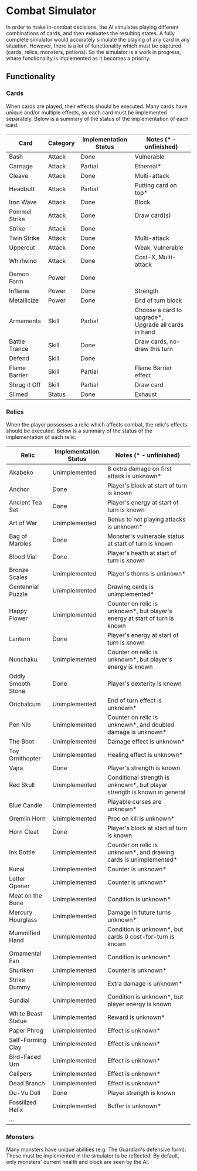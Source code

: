 # Combat Simulator

In order to make in-combat decisions, the AI simulates playing different combinations of cards, and then evaluates the
resulting states.
A fully complete simulator would accurately simulate the playing of any card in any situation. However, there is a lot
of
functionality which must be captured (cards, relics, monsters, potions).
So the simulator is a work in progress, where functionality is implemented as it becomes a priority.

## Functionality

### Cards

When cards are played, their effects should be executed. Many cards have unique and/or multiple effects, so each card
must be implemented separately. Below is a summary of the status of the implementation of each card.

| Card          | Category | Implementation Status | Notes (* - unfinished)                               |
|---------------|----------|-----------------------|------------------------------------------------------|
| Bash          | Attack   | Done                  | Vulnerable                                           |
| Carnage       | Attack   | Partial               | Ethereal*                                            |
| Cleave        | Attack   | Done                  | Multi-attack                                         |
| Headbutt      | Attack   | Partial               | Putting card on top*                                 |
| Iron Wave     | Attack   | Done                  | Block                                                |
| Pommel Strike | Attack   | Done                  | Draw card(s)                                         |
| Strike        | Attack   | Done                  |                                                      |
| Twin Strike   | Attack   | Done                  | Multi-attack                                         |
| Uppercut      | Attack   | Done                  | Weak, Vulnerable                                     |
| Whirlwind     | Attack   | Done                  | Cost-X, Multi-attack                                 |
| Demon Form    | Power    | Done                  |                                                      |
| Inflame       | Power    | Done                  | Strength                                             |
| Metallicize   | Power    | Done                  | End of turn block                                    |
| Armaments     | Skill    | Partial               | Choose a card to upgrade*, Upgrade all cards in hand |
| Battle Trance | Skill    | Done                  | Draw cards, no-draw this turn                        |
| Defend        | Skill    | Done                  |                                                      |
| Flame Barrier | Skill    | Partial               | Flame Barrier effect                                 |
| Shrug it Off  | Skill    | Partial               | Draw card                                            |
| Slimed        | Status   | Done                  | Exhaust                                              |

### Relics

When the player possesses a relic which affects combat, the relic's effects should be executed. Below is a summary of
the status of the implementation of each relic.

| Relic              | Implementation Status | Notes (* - unfinished)                                                      |
|--------------------|-----------------------|-----------------------------------------------------------------------------|
| Akabeko            | Unimplemented         | 8 extra damage on first attack is unknown*                                  |
| Anchor             | Done                  | Player's block at start of turn is known                                    |
| Ancient Tea Set    | Done                  | Player's energy at start of turn is known                                   |
| Art of War         | Unimplemented         | Bonus to not playing attacks is unknown*                                    |
| Bag of Marbles     | Done                  | Monster's vulnerable status at start of turn is known                       |
| Blood Vial         | Done                  | Player's health at start of turn is known                                   |
| Bronze Scales      | Unimplemented         | Player's thorns is unknown*                                                 |
| Centennial Puzzle  | Unimplemented         | Drawing cards is unimplemented*                                             |
| Happy Flower       | Unimplemented         | Counter on relic is unknown*, but player's energy at start of turn is known |
| Lantern            | Done                  | Player's energy at start of turn is known                                   |
| Nunchaku           | Unimplemented         | Counter on relic is unknown*, but player's energy is known                  |
| Oddly Smooth Stone | Done                  | Player's dexterity is known                                                 |
| Orichalcum         | Unimplemented         | End of turn effect is unknown*                                              |
| Pen Nib            | Unimplemented         | Counter on relic is unknown*, and doubled damage is unknown*                |
| The Boot           | Unimplemented         | Damage effect is unknown*                                                   |
| Toy Ornithopter    | Unimplemented         | Healing effect is unknown*                                                  |
| Vajra              | Done                  | Player's strength is known                                                  |
| Red Skull          | Unimplemented         | Conditional strength is unknown*, but player strength is known in general   |
| Blue Candle        | Unimplemented         | Playable curses are unknown*                                                |
| Gremlin Horn       | Unimplemented         | Proc on kill is unknown*                                                    |
| Horn Cleat         | Done                  | Player's block at start of turn is known                                    |
| Ink Bottle         | Unimplemented         | Counter on relic is unknown*, and drawing cards is unimplemented*           |
| Kunai              | Unimplemented         | Counter is unknown*                                                         |
| Letter Opener      | Unimplemented         | Counter is unknown*                                                         |
| Meat on the Bone   | Unimplemented         | Condition is unknown*                                                       |
| Mercury Hourglass  | Unimplemented         | Damage in future turns unknown*                                             |
| Mummified Hand     | Unimplemented         | Condition is unknown*, but cards 0 cost-for-turn is known                   |
| Ornamental Fan     | Unimplemented         | Condition is unknown*                                                       |
| Shuriken           | Unimplemented         | Counter is unknown*                                                         |
| Strike Dummy       | Unimplemented         | Extra damage is unknown*                                                    |
| Sundial            | Unimplemented         | Condition is unknown*, but player energy is known                           |
| White Beast Statue | Unimplemented         | Reward is unknown*                                                          |
| Paper Phrog        | Unimplemented         | Effect is unknown*                                                          |
| Self-Forming Clay  | Unimplemented         | Effect is unknown*                                                          |
| Bird-Faced Urn     | Unimplemented         | Effect is unknown*                                                          |
| Calipers           | Unimplemented         | Effect is unknown*                                                          |
| Dead Branch        | Unimplemented         | Effect is unknown*                                                          |                                                                            
| Du-Vu Doll         | Done                  | Player strength is known                                                    |
| Fossilized Helix   | Unimplemented         | Buffer is unknown*                                                          |
| ...                |                       |                                                                             |

### Monsters

Many monsters have unique abilities (e.g. The Guardian's defensive form).
These must be implemented in the simulator to be reflected.
By default, only monsters' current health and block are seen by the AI.
